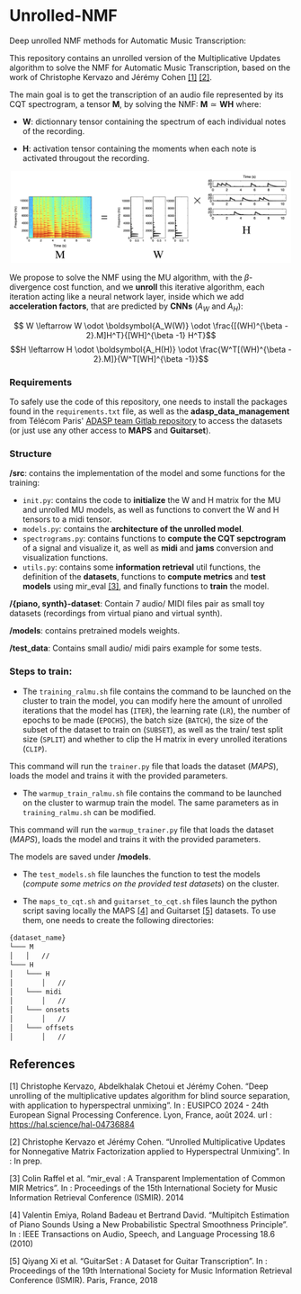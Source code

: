 # Unrolled-NMF
Deep unrolled NMF methods for Automatic Music Transcription:

This repository contains an unrolled version of the Multiplicative Updates algorithm to solve the NMF for Automatic Music Transcription, based on the work of Christophe Kervazo and Jérémy Cohen  [[1]](#1) [[2]](#2).

The main goal is to get the transcription of an audio file represented by its CQT spectrogram, a tensor $\boldsymbol{M}$, by solving the NMF: $\boldsymbol{M} \simeq \boldsymbol{WH}$ where:

- $\boldsymbol{W}$: dictionnary tensor containing the spectrum of each individual notes of the recording.

- $\boldsymbol{H}$: activation tensor containing the moments when each note is activated througout the recording.

<p align="center">
<img src=https://github.com/edabier/Unrolled-NMF/blob/5abe4166f4774bc13b81bc5a5618a40b6ad60907/img/illustration-NMF.png width=500>
</p>

We propose to solve the NMF using the MU algorithm, with the $\beta$-divergence cost function, and we **unroll** this iterative algorithm, each iteration acting like a neural network layer, inside which we add **acceleration factors**, that are predicted by **CNNs** ($A_W$ and $A_H$):

$$ W \leftarrow W \odot \boldsymbol{A_W(W)} \odot \frac{[(WH)^{\beta - 2}.M]H^T}{[WH]^{\beta -1} H^T}$$
$$H \leftarrow H \odot \boldsymbol{A_H(H)} \odot \frac{W^T[(WH)^{\beta - 2}.M]}{W^T[WH]^{\beta -1}}$$ 

### Requirements

To safely use the code of this repository, one needs to install the packages found in the `requirements.txt` file, as well as the **adasp_data_management** from Télécom Paris' [ADASP team Gitlab repository](https://gitlab.telecom-paris.fr/adasp/) to access the datasets (or just use any other access to **MAPS** and **Guitarset**).

### Structure

**/src**:
    contains the implementation of the model and some functions for the training:

- `init.py`: contains the code to **initialize** the W and H matrix for the MU and unrolled MU models, as well as functions to convert the W and H tensors to a midi tensor.
- `models.py`: contains the **architecture of the unrolled model**.
- `spectrograms.py`: contains functions to **compute the CQT sepctrogram** of a signal and visualize it, as well as **midi** and **jams** conversion and visualization functions.
- `utils.py`: contains some **information retrieval** util functions, the definition of the **datasets**, functions to **compute metrics** and **test models** using mir_eval [[3]](#3), and finally functions to **train** the model.

**/{piano, synth}-dataset**:
    Contain 7 audio/ MIDI files pair as small toy datasets (recordings from virtual piano and virtual synth).

**/models**:
    contains pretrained models weights.

**/test_data**:
    Contains small audio/ midi pairs example for some tests.

### Steps to train:

- The `training_ralmu.sh` file contains the command to be launched on the cluster to train the model, you can modify here the amount of unrolled iterations that the model has (`ITER`), the learning rate (`LR`), the number of epochs to be made (`EPOCHS`), the batch size (`BATCH`), the size of the subset of the dataset to train on (`SUBSET`), as well as the train/ test split size (`SPLIT`) and whether to clip the H matrix in every unrolled iterations (`CLIP`).

This command will run the `trainer.py` file that loads the dataset (*MAPS*), loads the model and trains it with the provided parameters.

- The `warmup_train_ralmu.sh` file contains the command to be launched on the cluster to warmup train the model. The same parameters as in `training_ralmu.sh` can be modified. 

This command will run the `warmup_trainer.py` file that loads the dataset (*MAPS*), loads the model and trains it with the provided parameters.

The models are saved under **/models**.

- The `test_models.sh` file launches the function to test the models (*compute some metrics on the provided test datasets*) on the cluster.

- The `maps_to_cqt.sh` and `guitarset_to_cqt.sh` files launch the python script saving locally the MAPS [[4]](#4) and Guitarset [[5]](#5) datasets. To use them, one needs to create the following directories:

```
{dataset_name}
└─── M
│   │   //
└─── H
│   └─── H
│       │   //
│   └─── midi
│       │   //
│   └─── onsets
│       │   //
│   └─── offsets
│       │   //
```

## References
<a id="1">[1]</a> 
Christophe Kervazo, Abdelkhalak Chetoui et Jérémy Cohen. “Deep unrolling of the multiplicative updates algorithm for blind source separation, with application to hyperspectral unmixing”. In : EUSIPCO 2024 - 24th European Signal Processing Conference. Lyon, France, août 2024. 
url : https://hal.science/hal-04736884

<a id="2">[2]</a> 
Christophe Kervazo et Jérémy Cohen. “Unrolled Multiplicative Updates for Nonnegative Matrix Factorization applied to Hyperspectral Unmixing”. In : In prep.

<a id="3">[3]</a> 
Colin Raffel et al. “mir_eval : A Transparent Implementation of Common MIR Metrics”. In : Proceedings of the 15th International Society for Music Information Retrieval Conference (ISMIR). 2014

<a id="4">[4]</a> 
Valentin Emiya, Roland Badeau et Bertrand David. “Multipitch Estimation of Piano Sounds Using a New Probabilistic Spectral Smoothness Principle”. In : IEEE Transactions on Audio, Speech, and Language Processing 18.6 (2010)

<a id="5">[5]</a> 
Qiyang Xi et al. “GuitarSet : A Dataset for Guitar Transcription”. In : Proceedings of the 19th International Society for Music Information Retrieval Conference (ISMIR). Paris, France, 2018
